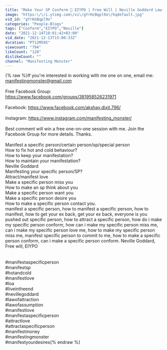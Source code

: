 ```yaml
---
title: "Make Your SP Conform 💪 EIYPO | Free Will | Neville Goddard Law Of Assumption\/Attraction"
image: "https:\/\/i.ytimg.com\/vi\/gYrHzBqpl9o\/hqdefault.jpg"
vid_id: "gYrHzBqpl9o"
categories: "People-Blogs"
tags: ["Conform","EIYPO","Neville"]
date: "2021-12-14T10:01:42+03:00"
vid_date: "2021-12-13T15:00:33Z"
duration: "PT12M59S"
viewcount: "794"
likeCount: "120"
dislikeCount: ""
channel: "Manifesting Monster"
---
```

{% raw %}If you're interested in working with me one on one, email me: manifestingmonster@gmail.com <br /><br />Free Facebook Group: <a rel="nofollow" target="blank" href="https://www.facebook.com/groups/381958526231971">https://www.facebook.com/groups/381958526231971</a><br /><br />Facebook: <a rel="nofollow" target="blank" href="https://www.facebook.com/akshay.dixit.796/">https://www.facebook.com/akshay.dixit.796/</a><br /><br />Instagram: <a rel="nofollow" target="blank" href="https://www.instagram.com/manifesting_monster/">https://www.instagram.com/manifesting_monster/</a><br /><br />Best comment will win a free one-on-one session with me.  Join the Facebook Group for more details. Thanks. <br /><br />Manifest a specific person/certain person/sp/special person<br />How to fix hot and cold behaviour?<br />How to keep your manifestation?<br />How to maintain your manifestation?<br />Neville Goddard<br />Manifesting your specific person/SP?<br />Attract/manifest love<br />Make a specific person miss you<br />How to make an sp think about you<br />Make a specific person want you<br />Make a specific person desire you<br />How to make a specific person contact you. <br />manifest a specific person, how to manifest a specific person, how to manifest, how to get your ex back, get your ex back, everyone is you pushed out specific person, how to attract a specific person, how do i make my specific person conform, how can i make my specific person miss me, can i make my specific person love me, how to make my specific person miss me, manifest specific person to commit to me, how to make a specific person conform, can i make a specific person conform. Neville Goddard, Free will, EIYPO<br /> <br /><br />#manifestaspecificperson<br />#manifestsp<br />#hotandcold<br />#manifestlove<br />#loa<br />#liveintheend<br />#nevillegoddard<br />#lawofattraction<br />#lawofassumption<br />#manifestlove<br />#manifestaspecificperson<br />#attractlove<br />#attractaspecificperson<br />#manifestmoney<br />#manifestingmonster<br />#manifestyourdesires{% endraw %}
